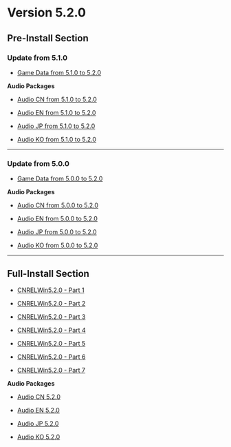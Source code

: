 # Version 5.2.0

## Pre-Install Section

### Update from 5.1.0

- [Game Data from 5.1.0 to 5.2.0](https://autopatchcn.yuanshen.com/client_app/update/hk4e_cn/game_5.1.0_5.2.0_hdiff_grBoNSpIChrUAMud.zip)

**Audio Packages**

- [Audio CN from 5.1.0 to 5.2.0](https://autopatchcn.yuanshen.com/client_app/update/hk4e_cn/audio_zh-cn_5.1.0_5.2.0_hdiff_YmcHmcSRXCeaTFqg.zip)

- [Audio EN from 5.1.0 to 5.2.0](https://autopatchcn.yuanshen.com/client_app/update/hk4e_cn/audio_en-us_5.1.0_5.2.0_hdiff_oIHrItYxSNUNlFeO.zip)

- [Audio JP from 5.1.0 to 5.2.0](https://autopatchcn.yuanshen.com/client_app/update/hk4e_cn/audio_ja-jp_5.1.0_5.2.0_hdiff_QyrgahmLjPYFWots.zip)

- [Audio KO from 5.1.0 to 5.2.0](https://autopatchcn.yuanshen.com/client_app/update/hk4e_cn/audio_ko-kr_5.1.0_5.2.0_hdiff_rzWKDBwaFhfEoMDI.zip)

----

### Update from 5.0.0

- [Game Data from 5.0.0 to 5.2.0](https://autopatchcn.yuanshen.com/client_app/update/hk4e_cn/game_5.0.0_5.2.0_hdiff_tDhVNXuyAmtrUOQb.zip)

**Audio Packages**

- [Audio CN from 5.0.0 to 5.2.0](https://autopatchcn.yuanshen.com/client_app/update/hk4e_cn/audio_zh-cn_5.0.0_5.2.0_hdiff_bflzPhtquwQRgiQU.zip)

- [Audio EN from 5.0.0 to 5.2.0](https://autopatchcn.yuanshen.com/client_app/update/hk4e_cn/audio_en-us_5.0.0_5.2.0_hdiff_pCAOTzNtDaGsKSGr.zip)

- [Audio JP from 5.0.0 to 5.2.0](https://autopatchcn.yuanshen.com/client_app/update/hk4e_cn/audio_ja-jp_5.0.0_5.2.0_hdiff_XCMgbtIluqGDxrDE.zip)

- [Audio KO from 5.0.0 to 5.2.0](https://autopatchcn.yuanshen.com/client_app/update/hk4e_cn/audio_ko-kr_5.0.0_5.2.0_hdiff_QlPWWlHoYAgwwKku.zip)

----

## Full-Install Section

- [CNRELWin5.2.0 - Part 1](https://autopatchcn.yuanshen.com/client_app/download/pc_zip/20241108173401_1jYptYJqdIP6KinO/YuanShen_5.2.0.zip.001)

- [CNRELWin5.2.0 - Part 2](https://autopatchcn.yuanshen.com/client_app/download/pc_zip/20241108173401_1jYptYJqdIP6KinO/YuanShen_5.2.0.zip.002)

- [CNRELWin5.2.0 - Part 3](https://autopatchcn.yuanshen.com/client_app/download/pc_zip/20241108173401_1jYptYJqdIP6KinO/YuanShen_5.2.0.zip.003)

- [CNRELWin5.2.0 - Part 4](https://autopatchcn.yuanshen.com/client_app/download/pc_zip/20241108173401_1jYptYJqdIP6KinO/YuanShen_5.2.0.zip.004)

- [CNRELWin5.2.0 - Part 5](https://autopatchcn.yuanshen.com/client_app/download/pc_zip/20241108173401_1jYptYJqdIP6KinO/YuanShen_5.2.0.zip.005)

- [CNRELWin5.2.0 - Part 6](https://autopatchcn.yuanshen.com/client_app/download/pc_zip/20241108173401_1jYptYJqdIP6KinO/YuanShen_5.2.0.zip.006)

- [CNRELWin5.2.0 - Part 7](https://autopatchcn.yuanshen.com/client_app/download/pc_zip/20241108173401_1jYptYJqdIP6KinO/YuanShen_5.2.0.zip.007)

**Audio Packages**

- [Audio CN 5.2.0](https://autopatchcn.yuanshen.com/client_app/download/pc_zip/20241108173401_1jYptYJqdIP6KinO/Audio_Chinese_5.2.0.zip)

- [Audio EN 5.2.0](https://autopatchcn.yuanshen.com/client_app/download/pc_zip/20241108173401_1jYptYJqdIP6KinO/Audio_English(US)_5.2.0.zip)

- [Audio JP 5.2.0](https://autopatchcn.yuanshen.com/client_app/download/pc_zip/20241108173401_1jYptYJqdIP6KinO/Audio_Japanese_5.2.0.zip)

- [Audio KO 5.2.0](https://autopatchcn.yuanshen.com/client_app/download/pc_zip/20241108173401_1jYptYJqdIP6KinO/Audio_Korean_5.2.0.zip)
